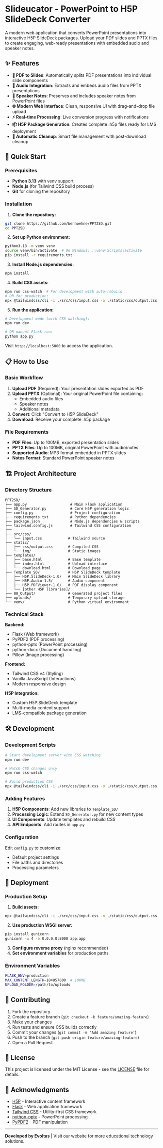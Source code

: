 # Slideucator - PowerPoint to H5P SlideDeck Converter

A modern web application that converts PowerPoint presentations into interactive H5P SlideDeck packages. Upload your PDF slides and PPTX files to create engaging, web-ready presentations with embedded audio and speaker notes.

## ✨ Features

- **📄 PDF to Slides**: Automatically splits PDF presentations into individual slide components
- **🎵 Audio Integration**: Extracts and embeds audio files from PPTX presentations
- **📝 Speaker Notes**: Preserves and includes speaker notes from PowerPoint files
- **🌐 Modern Web Interface**: Clean, responsive UI with drag-and-drop file upload
- **⚡ Real-time Processing**: Live conversion progress with notifications
- **📦 H5P Package Generation**: Creates complete .h5p files ready for LMS deployment
- **🧹 Automatic Cleanup**: Smart file management with post-download cleanup

## 🚀 Quick Start

### Prerequisites

- **Python 3.13** with venv support
- **Node.js** (for Tailwind CSS build process)
- **Git** for cloning the repository

### Installation

1. **Clone the repository:**
```bash
git clone https://github.com/benhoehne/PPT2SD.git
cd PPT2SD
```

2. **Set up Python environment:**
```bash
python3.13 -m venv venv
source venv/bin/activate  # On Windows: .\venv\Scripts\activate
pip install -r requirements.txt
```

3. **Install Node.js dependencies:**
```bash
npm install
```

4. **Build CSS assets:**
```bash
npm run css-watch  # For development with auto-rebuild
# OR for production:
npx @tailwindcss/cli -i ./src/css/input.css -o ./static/css/output.css --minify
```

5. **Run the application:**
```bash
# Development mode (with CSS watching):
npm run dev

# OR manual Flask run:
python app.py
```

Visit `http://localhost:5000` to access the application.

## 📋 How to Use

### Basic Workflow

1. **Upload PDF** (Required): Your presentation slides exported as PDF
2. **Upload PPTX** (Optional): Your original PowerPoint file containing:
   - Embedded audio files
   - Speaker notes
   - Additional metadata
3. **Convert**: Click "Convert to H5P SlideDeck" 
4. **Download**: Receive your complete .h5p package

### File Requirements

- **PDF Files**: Up to 100MB, exported presentation slides
- **PPTX Files**: Up to 100MB, original PowerPoint with audio/notes
- **Supported Audio**: MP3 format embedded in PPTX slides
- **Notes Format**: Standard PowerPoint speaker notes

## 🏗️ Project Architecture

### Directory Structure
```
PPT2SD/
├── app.py                    # Main Flask application
├── SD_Generator.py           # Core H5P generation logic
├── config.py                 # Project configuration
├── requirements.txt          # Python dependencies
├── package.json              # Node.js dependencies & scripts
├── tailwind.config.js        # Tailwind CSS configuration
├── 
├── src/css/
│   └── input.css            # Tailwind source
├── static/
│   ├── css/output.css       # Compiled CSS
│   └── img/                 # Static images
├── templates/
│   ├── base.html            # Base template
│   ├── index.html           # Upload interface
│   └── download.html        # Download page
├── Template_SD/             # H5P SlideDeck template
│   ├── H5P.SlideDeck-1.0/   # Main SlideDeck library
│   ├── H5P.Audio-1.5/       # Audio component
│   ├── H5P.PDFViewer-1.0/   # PDF display component
│   └── [other H5P libraries]/
├── 00_Output/               # Generated project files
├── uploads/                 # Temporary upload storage
└── venv/                    # Python virtual environment
```

### Technical Stack

**Backend:**
- Flask (Web framework)
- PyPDF2 (PDF processing)
- python-pptx (PowerPoint processing)
- python-docx (Document handling)
- Pillow (Image processing)

**Frontend:**
- Tailwind CSS v4 (Styling)
- Vanilla JavaScript (Interactions)
- Modern responsive design

**H5P Integration:**
- Custom H5P.SlideDeck template
- Multi-media content support
- LMS-compatible package generation

## 🛠️ Development

### Development Scripts

```bash
# Start development server with CSS watching
npm run dev

# Watch CSS changes only
npm run css-watch

# Build production CSS
npx @tailwindcss/cli -i ./src/css/input.css -o ./static/css/output.css --minify
```

### Adding Features

1. **H5P Components**: Add new libraries to `Template_SD/`
2. **Processing Logic**: Extend `SD_Generator.py` for new content types
3. **UI Components**: Update templates and rebuild CSS
4. **API Endpoints**: Add routes in `app.py`

### Configuration

Edit `config.py` to customize:
- Default project settings
- File paths and directories
- Processing parameters

## 🚀 Deployment

### Production Setup

1. **Build assets:**
```bash
npx @tailwindcss/cli -i ./src/css/input.css -o ./static/css/output.css --minify
```

2. **Use production WSGI server:**
```bash
pip install gunicorn
gunicorn -w 4 -b 0.0.0.0:8000 app:app
```

3. **Configure reverse proxy** (nginx recommended)
4. **Set environment variables** for production paths

### Environment Variables

```bash
FLASK_ENV=production
MAX_CONTENT_LENGTH=104857600  # 100MB
UPLOAD_FOLDER=/path/to/uploads
```

## 🤝 Contributing

1. Fork the repository
2. Create a feature branch (`git checkout -b feature/amazing-feature`)
3. Make your changes
4. Run tests and ensure CSS builds correctly
5. Commit your changes (`git commit -m 'Add amazing feature'`)
6. Push to the branch (`git push origin feature/amazing-feature`)
7. Open a Pull Request

## 📄 License

This project is licensed under the MIT License - see the [LICENSE](LICENSE) file for details.

## 🙏 Acknowledgments

- [H5P](https://h5p.org/) - Interactive content framework
- [Flask](https://flask.palletsprojects.com/) - Web application framework  
- [Tailwind CSS](https://tailwindcss.com/) - Utility-first CSS framework
- [python-pptx](https://python-pptx.readthedocs.io/) - PowerPoint processing
- [PyPDF2](https://pypdf2.readthedocs.io/) - PDF manipulation

---

**Developed by [Evoltas](https://evoltas.de)** | Visit our website for more educational technology solutions.
